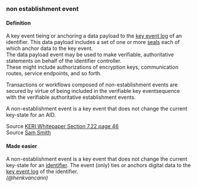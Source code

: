 ### non establishment event

<h4>Definition</h4><p>A key event tieing or anchoring a data payload to the <a href="key-event-log">key event log</a> of an identifier. This data payload includes a set of one or more <a href="seal">seals</a> each of which anchor data to the key event.<br>The data payload event may be used to make verifiable, authoritative statements on behalf of the identifier controller.<br>These might include authorizations of encryption keys, communication routes, service endpoints, and so forth.</p><p>Transactions or workflows composed of non-establishment events are secured by virtue of being included in the verifiable key eventsequence with the verifiable authoritative establishment events.</p><p>A non-establishment event is a key event that does not change the current key-state for an AID. </p><p>Source <a href="https://github.com/SmithSamuelM/Papers/blob/master/whitepapers/KERI_WP_2.x.web.pdf">KERI Whitepaper Section 7.22 page 46</a><br>Source <a href="https://github.com/WebOfTrust/ietf-keri/blob/main/draft-ssmith-keri.md#basic-terminology">Sam Smith</a></p><h4>Made easier</h4><p>A non-establishment event is a key event that does not change the current key-state for an <a href="identifier">identifier</a>. The event (only) ties or anchors digital data to the <a href="key-event-log">key event log</a> of the identifier.<br><em>(@henkvancann)</em></p>